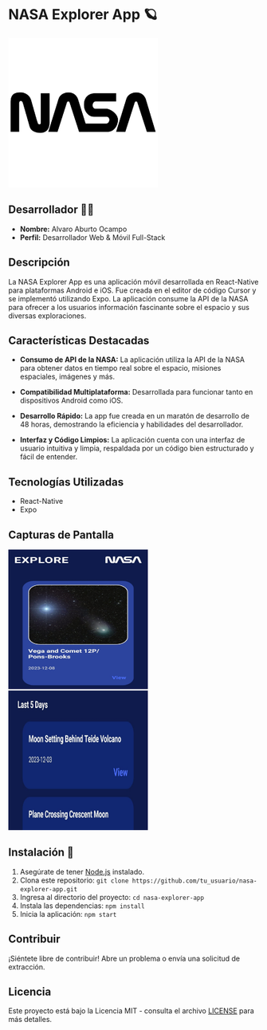 
# NASA Explorer App 🪐

<div display="flex" justifyCenter="center" width="100%" alignItem="center" >
 <img src="/assets/nasa-logo-1.png" alt="Captura de Pantalla 1" width="300" height="300" />
</div>

## Desarrollador 🥷🏽
- **Nombre:** Alvaro Aburto Ocampo
- **Perfil:** Desarrollador Web & Móvil Full-Stack

## Descripción
La NASA Explorer App es una aplicación móvil desarrollada en React-Native para plataformas Android e iOS. Fue creada en el editor de código Cursor y se implementó utilizando Expo. La aplicación consume la API de la NASA para ofrecer a los usuarios información fascinante sobre el espacio y sus diversas exploraciones.

## Características Destacadas
- **Consumo de API de la NASA:** La aplicación utiliza la API de la NASA para obtener datos en tiempo real sobre el espacio, misiones espaciales, imágenes y más.
  
- **Compatibilidad Multiplataforma:** Desarrollada para funcionar tanto en dispositivos Android como iOS.

- **Desarrollo Rápido:** La app fue creada en un maratón de desarrollo de 48 horas, demostrando la eficiencia y habilidades del desarrollador.

- **Interfaz y Código Limpios:** La aplicación cuenta con una interfaz de usuario intuitiva y limpia, respaldada por un código bien estructurado y fácil de entender.

## Tecnologías Utilizadas
- React-Native
- Expo

## Capturas de Pantalla
<div display="flex" width="100%" justifyCenter="center" >
 <img src="/assets/captura1.jpg" alt="Captura de Pantalla 1" width="280" height="280" />
 <img src="/assets/captura2.jpg" alt="Captura de Pantalla 2" width="280" height="280" />
</div>

## Instalación 🤖
1. Asegúrate de tener [Node.js](https://nodejs.org/) instalado.
2. Clona este repositorio: `git clone https://github.com/tu_usuario/nasa-explorer-app.git`
3. Ingresa al directorio del proyecto: `cd nasa-explorer-app`
4. Instala las dependencias: `npm install`
5. Inicia la aplicación: `npm start`

## Contribuir
¡Siéntete libre de contribuir! Abre un problema o envía una solicitud de extracción.

## Licencia
Este proyecto está bajo la Licencia MIT - consulta el archivo [LICENSE](LICENSE) para más detalles.
